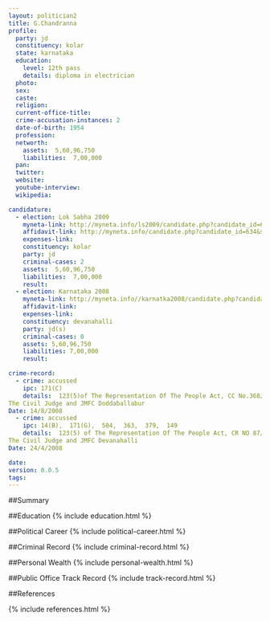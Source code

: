 ```yaml
---
layout: politician2
title: G.Chandranna
profile: 
  party: jd
  constituency: kolar
  state: karnataka
  education: 
    level: 12th pass
    details: diploma in electrician
  photo: 
  sex: 
  caste: 
  religion: 
  current-office-title: 
  crime-accusation-instances: 2
  date-of-birth: 1954
  profession: 
  networth: 
    assets:  5,60,96,750
    liabilities:  7,00,000
  pan: 
  twitter: 
  website: 
  youtube-interview: 
  wikipedia: 

candidature: 
  - election: Lok Sabha 2009
    myneta-link: http://myneta.info/ls2009/candidate.php?candidate_id=634
    affidavit-link: http://myneta.info/candidate.php?candidate_id=634&scan=original
    expenses-link: 
    constituency: kolar 
    party: jd
    criminal-cases: 2
    assets:  5,60,96,750
    liabilities:  7,00,000
    result:  
  - election: Karnataka 2008
    myneta-link: http://myneta.info//karnatka2008/candidate.php?candidate_id=80
    affidavit-link: 
    expenses-link: 
    constituency: devanahalli 
    party: jd(s)
    criminal-cases: 0
    assets: 5,60,96,750
    liabilities: 7,00,000
    result:  

crime-record: 
  - crime: accussed
    ipc: 171(C)
    details:  123(5)of The Representation Of The People Act, CC No.368/08
The Civil Judge and JMFC Doddaballabur
Date: 14/8/2008  
  - crime: accussed
    ipc: 14(B),  171(G),  504,  363,  379,  149
    details:  123(5) of The Representation Of The People Act, CR NO 87/08
The Civil Judge and JMFC Devanahalli
Date: 24/4/2008  

date: 
version: 0.0.5
tags: 
---
```

##Summary


##Education
{% include education.html %}


##Political Career
{% include political-career.html %}


##Criminal Record
{% include criminal-record.html %}


##Personal Wealth
{% include personal-wealth.html %}


##Public Office Track Record
{% include track-record.html %}


##References


{% include references.html %}